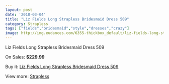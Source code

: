 ```yaml
---
layout: post
date: '2018-03-04'
title: "Liz Fields Long Strapless Bridesmaid Dress 509"
category: Strapless
tags: ["fields","bridesmaid","style","dresses","crazy"]
image: http://img.eudances.com/6355-thickbox_default/liz-fields-long-strapless-bridesmaid-dress-509.jpg
---
```

Liz Fields Long Strapless Bridesmaid Dress 509

On Sales: **$229.99**
<a href="https://www.eudances.com/en/strapless/2304-liz-fields-long-strapless-bridesmaid-dress-509.html"><amp-img layout="responsive" width="600" height="600" src="//img.eudances.com/6355-thickbox_default/liz-fields-long-strapless-bridesmaid-dress-509.jpg" alt="Liz Fields Long Strapless Bridesmaid Dress 509 0" /></a>
<a href="https://www.eudances.com/en/strapless/2304-liz-fields-long-strapless-bridesmaid-dress-509.html"><amp-img layout="responsive" width="600" height="600" src="//img.eudances.com/6358-thickbox_default/liz-fields-long-strapless-bridesmaid-dress-509.jpg" alt="Liz Fields Long Strapless Bridesmaid Dress 509 1" /></a>
<a href="https://www.eudances.com/en/strapless/2304-liz-fields-long-strapless-bridesmaid-dress-509.html"><amp-img layout="responsive" width="600" height="600" src="//img.eudances.com/6357-thickbox_default/liz-fields-long-strapless-bridesmaid-dress-509.jpg" alt="Liz Fields Long Strapless Bridesmaid Dress 509 2" /></a>
<a href="https://www.eudances.com/en/strapless/2304-liz-fields-long-strapless-bridesmaid-dress-509.html"><amp-img layout="responsive" width="600" height="600" src="//img.eudances.com/6356-thickbox_default/liz-fields-long-strapless-bridesmaid-dress-509.jpg" alt="Liz Fields Long Strapless Bridesmaid Dress 509 3" /></a>

Buy it: [Liz Fields Long Strapless Bridesmaid Dress 509](https://www.eudances.com/en/strapless/2304-liz-fields-long-strapless-bridesmaid-dress-509.html "Liz Fields Long Strapless Bridesmaid Dress 509")

View more: [Strapless](https://www.eudances.com/en/27-strapless "Strapless")